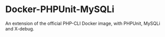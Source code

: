 # Docker-PHPUnit-MySQLi

An extension of the official PHP-CLI Docker image, with PHPUnit, MySQLi and X-debug.
